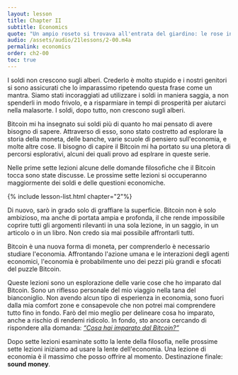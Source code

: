 ```yaml
---
layout: lesson
title: Chapter II
subtitle: Economics
quote: "Un ampio roseto si trovava all'entrata del giardino: le rose in esso erano bianche, ma c'erano tre giardinieri, intenti a verniciarle di rosso. Ad Alice parve molto strano..."
audio: /assets/audio/21lessons/2-00.m4a
permalink: economics
order: ch2-00
toc: true
---
```


I soldi non crescono sugli alberi. Crederlo è molto stupido e i nostri
genitori si sono assicurati che lo imparassimo ripetendo questa frase come un
mantra. Siamo stati incoraggiati ad utilizzare i soldi in maniera saggia, a non spenderli in modo frivolo,
e a risparmiare in tempi di prosperità per aiutarci nella malasorte. I soldi, dopo tutto,
non crescono sugli alberi.

Bitcoin mi ha insegnato sui soldi più di quanto ho mai pensato di avere bisogno di sapere.
Attraverso di esso, sono stato costretto ad esplorare la storia della moneta, delle banche, varie
scuole di pensiero sull'economia, e molte altre cose. Il bisogno di capire il
Bitcoin mi ha portato su una pletora di percorsi esplorativi, alcuni dei quali provo ad esplrare in 
queste serie.

Nelle prime sette lezioni alcune delle domande filosofiche che il Bitcoin tocca sono
state discusse. Le prossime sette lezioni si occuperanno maggiormente dei soldi e 
delle questioni economiche.

{% include lesson-list.html chapter="2"%}

Di nuovo, sarò in grado solo di graffiare la superficie. Bitcoin non è solo 
ambizioso, ma anche di portata ampia e profonda, il che rende impossibile coprire tutti
gli argomenti rilevanti in una sola lezione, in un saggio, in un articolo o in un libro.
Non credo sia mai possibile affrontarli tutti. 

Bitcoin è una nuova forma di moneta, per comprenderlo è necessario studiare
l'economia. Affrontando l'azione umana e le interazioni degli agenti economici, l'economia 
è probabilmente uno dei pezzi più grandi e sfocati del puzzle Bitcoin.

Queste lezioni sono un esplorazione delle varie cose che ho imparato dal Bitcoin.
Sono un riflesso personale del mio viaggio nella tana del bianconiglio.
Non avendo alcun tipo di esperienza in economia, sono fuori dalla mia comfort zone
e consapevole che non potrei mai comprendere tutto fino in fondo. Farò del mio meglio
per delineare cosa ho imparato, anche a rischio di rendemi ridicolo.
In fondo, sto ancora cercando di rispondere alla domanda: 
[*“Cosa hai imparato dal Bitcoin?”*][la domanda]

Dopo sette lezioni esaminate sotto la lente della filosofia, nelle prossime sette
lezioni iniziamo ad usare la lente dell'economia. 
Una lezione di economia è il massimo che posso offrire al momento.
Destinazione finale: **sound money**.

[la domanda]: https://twitter.com/arjunblj/status/1050073234719293440

<!-- Wikipedia -->
[alice]: https://en.wikipedia.org/wiki/Alice%27s_Adventures_in_Wonderland
[carroll]: https://en.wikipedia.org/wiki/Lewis_Carroll
